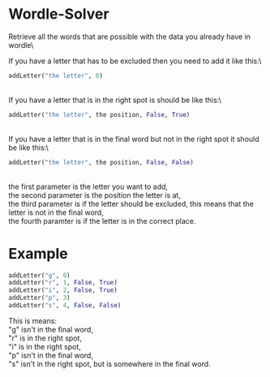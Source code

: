 # Wordle-Solver
Retrieve all the words that are possible with the data you already have in wordle\

If you have a letter that has to be excluded then you need to add it like this:\
```python
addLetter("the letter", 0)
```
\
If you have a letter that is in the right spot is should be like this:\
```python
addLetter("the letter", the position, False, True)
```
\
If you have a letter that is in the final word but not in the right spot it should be like this:\
```python
addLetter("the letter", the position, False, False)
```
\
the first parameter is the letter you want to add,\
the second parameter is the position the letter is at,\
the third parameter is if the letter should be excluded, this means that the letter is not in the final word,\
the fourth paramter is if the letter is in the correct place.

# Example

```python
addLetter("g", 0)
addLetter("r", 1, False, True)
addLetter("i", 2, False, True)
addLetter("p", 3)
addLetter("s", 4, False, False)
```

This is means:\
"g" isn't in the final word,\
"r" is in the right spot,\
"i" is in the right spot,\
"p" isn't in the final word,\
"s" isn't in the right spot, but is somewhere in the final word.
